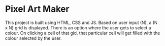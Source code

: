# Pixel Art Maker
This project is built using HTML, CSS and JS. Based on user input (N), a (N x N) grid is  displayed. There is an option where the user gets to select a colour. On clicking a cell of that gid, that particular cell will get filled with the colour selected by the user.
